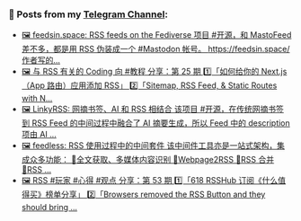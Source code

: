 ### 📰 Posts from my [Telegram Channel](https://t.me/s/aboutrss):
<!-- BLOG-POST-LIST:START -->
- [🖼 feedsin.space: RSS feeds on the Fediverse 项目 #开源，和 MastoFeed 差不多，都是用 RSS 伪装成一个 #Mastodon 帐号。 https://feedsin.space/ 作者写的...](https://t.me/aboutrss/1344)
- [🖼 与 RSS 有关的 Coding 向 #教程 分享：第 25 期 1️⃣「如何给你的 Next.js（App 路由）应用添加 RSS」 2️⃣「Sitemap, RSS Feed, &amp; Static Routes with N...](https://t.me/aboutrss/1343)
- [🖼 LinkyRSS: 网摘书签、AI 和 RSS 相结合 该项目 #开源，在传统网摘书签到 RSS Feed 的中间过程中融合了 AI 摘要生成，所以 Feed 中的 description 项由 AI ...](https://t.me/aboutrss/1341)
- [🖼 feedless: RSS 使用过程中的中间套件 该中间件工具亦是一站式架构，集成众多功能： 🔸全文获取、多媒体内容识别 🔸Webpage2RSS 🔸RSS 合并 🔸RSS ...](https://t.me/aboutrss/1340)
- [🖼 RSS #玩家 #心得 #观点 分享：第 53 期 1️⃣「618 RSSHub 订阅《什么值得买》榜单分享」 2️⃣「Browsers removed the RSS Button and they should bring ...](https://t.me/aboutrss/1339)
<!-- BLOG-POST-LIST:END -->

<!--
**AboutRSS/AboutRSS** is a ✨ _special_ ✨ repository because its `README.md` (this file) appears on your GitHub profile.

Here are some ideas to get you started:

- 🔭 I’m currently working on ...
- 🌱 I’m currently learning ...
- 👯 I’m looking to collaborate on ...
- 🤔 I’m looking for help with ...
- 💬 Ask me about ...
- 📫 How to reach me: ...
- 😄 Pronouns: ...
- ⚡ Fun fact: ...
-->
